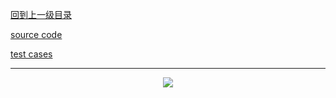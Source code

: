 [回到上一级目录](https://github.com/zhaochenyou/Way-to-Algorithm/blob/master/Chapter-3-DataStructure/README.md)

[source code](https://github.com/zhaochenyou/Way-to-Algorithm/blob/master/Chapter-3-DataStructure/src/SuffixTree.hpp)

[test cases](https://github.com/zhaochenyou/Way-to-Algorithm/blob/master/Chapter-3-DataStructure/src/SuffixTree.cpp)

----------
<p align="center"><img src="https://github.com/zhaochenyou/Way-to-Algorithm/raw/master/Chapter-3-DataStructure/res/SuffixTree.png" /></p>
